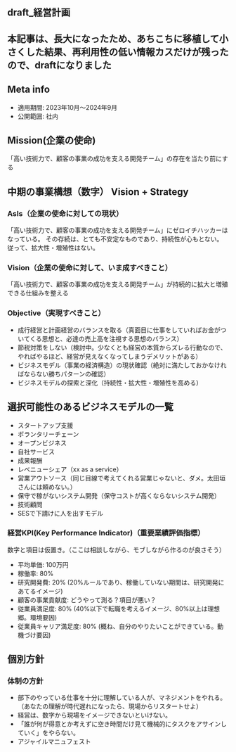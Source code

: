 draft_経営計画
---

本記事は、長大になったため、あちこちに移植して小さくした結果、再利用性の低い情報カスだけが残ったので、draftになりました
---

## Meta info
- 適用期間: 2023年10月〜2024年9月
- 公開範囲: 社内

## Mission(企業の使命)
「高い技術力で、顧客の事業の成功を支える開発チーム」の存在を当たり前にする

## 中期の事業構想（数字） Vision + Strategy
### AsIs（企業の使命に対しての現状）
「高い技術力で、顧客の事業の成功を支える開発チーム」にゼロイチハッカーはなっている。
その存続は、とても不安定なものであり、持続性が心もとない。
従って、拡大性・増殖性はない。

### Vision（企業の使命に対して、いま成すべきこと）
「高い技術力で、顧客の事業の成功を支える開発チーム」が持続的に拡大と増殖できる仕組みを整える

### Objective（実現すべきこと）
- 成行経営と計画経営のバランスを取る（真面目に仕事をしていればお金がついてくる思想と、必達の売上高を注視する思想のバランス）
- 節税対策をしない（検討中。少なくとも経営の本質からズレる行動なので、やればやるほど、経営が見えなくなってしまうデメリットがある）
- ビジネスモデル（事業の経済構造）の現状確認（絶対に満たしておかなければならない勝ちパターンの確認）
- ビジネスモデルの探索と深化（持続性・拡大性・増殖性を高める）

## 選択可能性のあるビジネスモデルの一覧
- スタートアップ支援
- ボランタリーチェーン
- オープンビジネス
- 自社サービス
- 成果報酬
- レベニューシェア（xx as a service）
- 営業アウトソース（同じ目線で考えてくれる営業じゃないと、ダメ。太田垣さんには頼めない。）
- 保守で稼がないシステム開発（保守コストが高くならないシステム開発）
- 技術顧問
- SESで下請けに人を出すモデル

### 経営KPI(Key Performance Indicator)（重要業績評価指標）
数字と項目は仮置き。（ここは相談しながら、モブしながら作るのが良さそう）
- 平均単価: 100万円
- 稼働率: 80%
- 研究開発費: 20% (20%ルールであり、稼働していない期間は、研究開発にあてるイメージ)
- 顧客の事業貢献度: どうやって測る？項目が悪い？
- 従業員満足度: 80% (40%以下で転職を考えるイメージ、80%以上は理想郷。環境要因)
- 従業員キャリア満足度: 80% (概ね、自分のやりたいことができている。動機づけ要因)


## 個別方針
### 体制の方針
- 部下のやっている仕事を十分に理解している人が、マネジメントをやれる。（あなたの理解が時代遅れになったら、現場からリスタートせよ）
- 経営は、数字から現場をイメージできないといけない。
- 「誰が何が得意とか考えずに空き時間だけ見て機械的にタスクをアサインしていく」をやらない。
- アジャイルマニュフェスト





